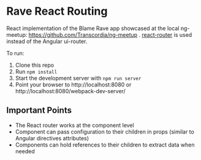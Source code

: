 Rave React Routing
==================

React implementation of the Blame Rave app showcased at the local ng-meetup: https://github.com/Transcordia/ng-meetup .
[react-router](https://github.com/rackt/react-router) is used instead of the Angular ui-router.

To run:

1. Clone this repo
2. Run `npm install`
3. Start the development server with `npm run server`
4. Point your browser to http://localhost:8080 or http://localhost:8080/webpack-dev-server/

Important Points
----------------
* The React router works at the component level
* Component can pass configuration to their children in props (similar to Angular directives attributes)
* Components can hold references to their children to extract data when needed

